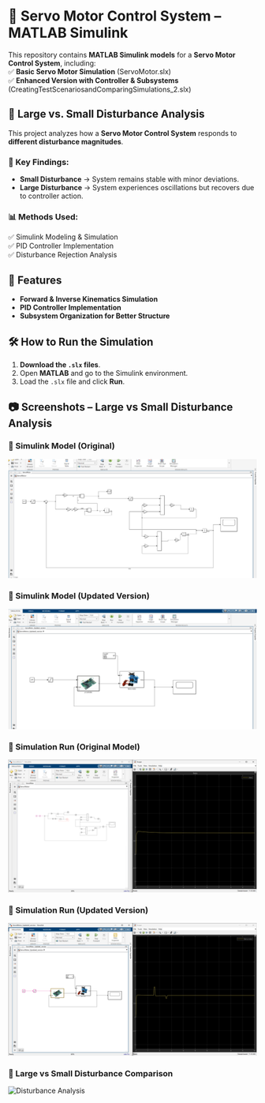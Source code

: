 # 🚀 Servo Motor Control System – MATLAB Simulink  

This repository contains **MATLAB Simulink models** for a **Servo Motor Control System**, including:  
✅ **Basic Servo Motor Simulation** (ServoMotor.slx)  
✅ **Enhanced Version with Controller & Subsystems** (CreatingTestScenariosandComparingSimulations_2.slx)  
## 📌 Large vs. Small Disturbance Analysis  
This project analyzes how a **Servo Motor Control System** responds to **different disturbance magnitudes**.  

### 🔹 Key Findings:  
- **Small Disturbance** → System remains stable with minor deviations.  
- **Large Disturbance** → System experiences oscillations but recovers due to controller action.  

### 📊 Methods Used:  
✅ Simulink Modeling & Simulation  
✅ PID Controller Implementation  
✅ Disturbance Rejection Analysis  


## 📌 Features  
- **Forward & Inverse Kinematics Simulation**  
- **PID Controller Implementation**  
- **Subsystem Organization for Better Structure**  

## 🛠️ How to Run the Simulation  
1. **Download the `.slx` files**.  
2. Open **MATLAB** and go to the Simulink environment.  
3. Load the `.slx` file and click **Run**.  

## 📷 Screenshots – Large vs Small Disturbance Analysis  

### 🔹 Simulink Model (Original)  
![Servo Motor Model](ServoMotor.png)  

### 🔹 Simulink Model (Updated Version)  
![Updated Servo Motor](ServoMotor_Updated_version.png)  

### 🔹 Simulation Run (Original Model)  
![Simulation Run](ServoMotorRun.png)  

### 🔹 Simulation Run (Updated Version)  
![Updated Version Run](ServoMotor_Updated_versionRun.png)  

### 🔹 Large vs Small Disturbance Comparison  
![Disturbance Analysis](Large_vs_Small_Disturbance_Analysis)  
